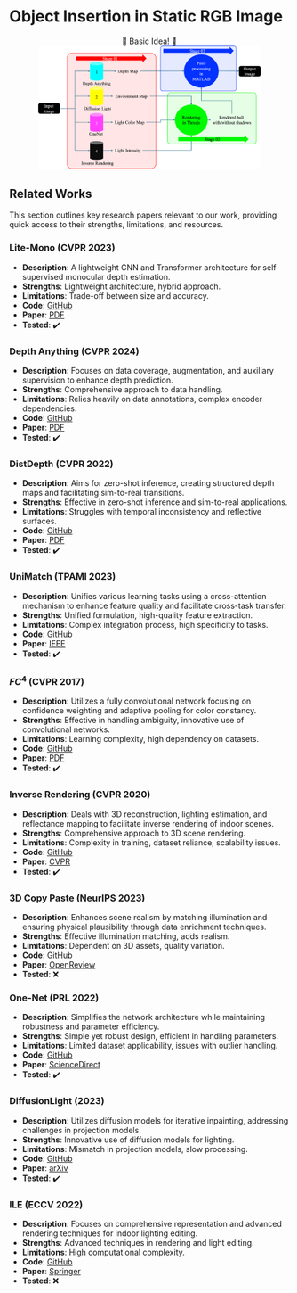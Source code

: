  # Object Insertion in Static RGB Image

<div align="center">
🚀 Basic Idea! 🚀
</div>

<div align="center">
    <img src="overall.png" width="400" />
</div>

## Related Works

This section outlines key research papers relevant to our work, providing quick access to their strengths, limitations, and resources.

### Lite-Mono (CVPR 2023)
- **Description**: A lightweight CNN and Transformer architecture for self-supervised monocular depth estimation.
- **Strengths**: Lightweight architecture, hybrid approach.
- **Limitations**: Trade-off between size and accuracy.
- **Code**: [GitHub](https://github.com/noahzn/Lite-Mono)
- **Paper**: [PDF](https://openaccess.thecvf.com/content/CVPR2023/papers/Zhang_Lite-Mono_A_Lightweight_CNN_and_Transformer_Architecture_for_Self-Supervised_Monocular_CVPR_2023_paper.pdf)
- **Tested**: ✔️

### Depth Anything (CVPR 2024)
- **Description**: Focuses on data coverage, augmentation, and auxiliary supervision to enhance depth prediction.
- **Strengths**: Comprehensive approach to data handling.
- **Limitations**: Relies heavily on data annotations, complex encoder dependencies.
- **Code**: [GitHub](https://github.com/LiheYoung/Depth-Anything)
- **Paper**: [PDF](https://arxiv.org/pdf/2401.10891.pdf)
- **Tested**: ✔️

### DistDepth (CVPR 2022)
- **Description**: Aims for zero-shot inference, creating structured depth maps and facilitating sim-to-real transitions.
- **Strengths**: Effective in zero-shot inference and sim-to-real applications.
- **Limitations**: Struggles with temporal inconsistency and reflective surfaces.
- **Code**: [GitHub](https://github.com/facebookresearch/DistDepth)
- **Paper**: [PDF](https://openaccess.thecvf.com/content/CVPR2022/papers/Wu_Toward_Practical_Monocular_Indoor_Depth_Estimation_CVPR_2022_paper.pdf)
- **Tested**: ✔️

### UniMatch (TPAMI 2023)
- **Description**: Unifies various learning tasks using a cross-attention mechanism to enhance feature quality and facilitate cross-task transfer.
- **Strengths**: Unified formulation, high-quality feature extraction.
- **Limitations**: Complex integration process, high specificity to tasks.
- **Code**: [GitHub](https://github.com/autonomousvision/unimatch)
- **Paper**: [IEEE](https://ieeexplore.ieee.org/document/10193833)
- **Tested**: ✔️

### $FC^4$ (CVPR 2017)
- **Description**: Utilizes a fully convolutional network focusing on confidence weighting and adaptive pooling for color constancy.
- **Strengths**: Effective in handling ambiguity, innovative use of convolutional networks.
- **Limitations**: Learning complexity, high dependency on datasets.
- **Code**: [GitHub](https://github.com/yuanming-hu/fc4)
- **Paper**: [PDF](https://openaccess.thecvf.com/content_cvpr_2017/papers/Hu_FC4_Fully_Convolutional_CVPR_2017_paper.pdf)
- **Tested**: ✔️

### Inverse Rendering (CVPR 2020)
- **Description**: Deals with 3D reconstruction, lighting estimation, and reflectance mapping to facilitate inverse rendering of indoor scenes.
- **Strengths**: Comprehensive approach to 3D scene rendering.
- **Limitations**: Complexity in training, dataset reliance, scalability issues.
- **Code**: [GitHub](https://github.com/lzqsd/InverseRenderingOfIndoorScene)
- **Paper**: [CVPR](https://openaccess.thecvf.com/content_CVPR_2020/papers/Li_Inverse_Rendering_for_Complex_Indoor_Scenes_Shape_Spatially-Varying_Lighting_and_CVPR_2020_paper.pdf)
- **Tested**: ✔️

### 3D Copy Paste (NeurIPS 2023)
- **Description**: Enhances scene realism by matching illumination and ensuring physical plausibility through data enrichment techniques.
- **Strengths**: Effective illumination matching, adds realism.
- **Limitations**: Dependent on 3D assets, quality variation.
- **Code**: [GitHub](https://github.com/gyhandy/3D-Copy-Paste)
- **Paper**: [OpenReview](https://openreview.net/pdf?id=d86B6Mdweq)
- **Tested**: ❌

### One-Net (PRL 2022)
- **Description**: Simplifies the network architecture while maintaining robustness and parameter efficiency.
- **Strengths**: Simple yet robust design, efficient in handling parameters.
- **Limitations**: Limited dataset applicability, issues with outlier handling.
- **Code**: [GitHub](https://github.com/sonainjameel/One-Net)
- **Paper**: [ScienceDirect](https://www.sciencedirect.com/science/article/abs/pii/S0167865522001477)
- **Tested**: ✔️

### DiffusionLight (2023)
- **Description**: Utilizes diffusion models for iterative inpainting, addressing challenges in projection models.
- **Strengths**: Innovative use of diffusion models for lighting.
- **Limitations**: Mismatch in projection models, slow processing.
- **Code**: [GitHub](https://github.com/DiffusionLight/DiffusionLight)
- **Paper**: [arXiv](https://arxiv.org/abs/2312.09168)
- **Tested**: ✔️

### ILE (ECCV 2022)
- **Description**: Focuses on comprehensive representation and advanced rendering techniques for indoor lighting editing.
- **Strengths**: Advanced techniques in rendering and light editing.
- **Limitations**: High computational complexity.
- **Code**: [GitHub](https://github.com/ViLab-UCSD/IndoorLightEditing)
- **Paper**: [Springer](https://link.springer.com/chapter/10.1007/978-3-031-20068-7_32)
- **Tested**: ❌


